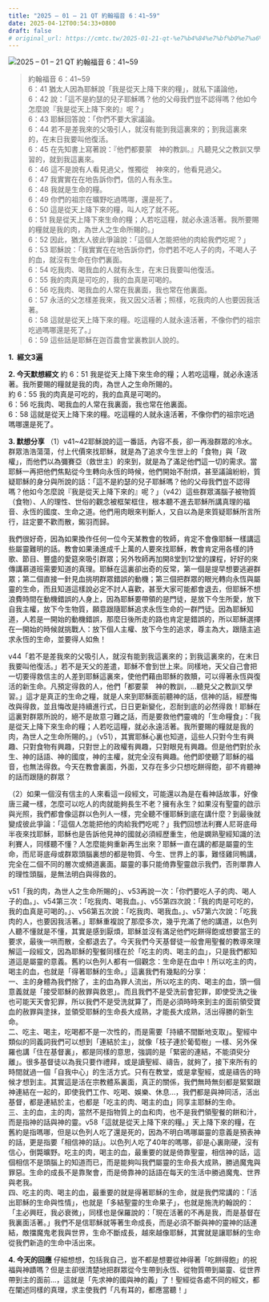 ```yaml
---
title: "2025 – 01 – 21 QT 約翰福音 6：41~59"
date: 2025-04-12T00:54:33+0800
draft: false
# original_url: https://cmtc.tw/2025-01-21-qt-%e7%b4%84%e7%bf%b0%e7%a6%8f%e9%9f%b3-6%ef%bc%9a4159
---
```


![2025 – 01 – 21 QT 約翰福音 6：41\~59](/images/qt.jpg  "2025 – 01 – 21 QT 約翰福音 6：41\~59")

> 約翰福音 6：41\~59  
> 6：41 猶太人因為耶穌說「我是從天上降下來的糧」，就私下議論他，  
> 6：42 說：「這不是約瑟的兒子耶穌嗎？他的父母我們豈不認得嗎？他如今怎麼說『我是從天上降下來的』呢？」  
> 6：43 耶穌回答說：「你們不要大家議論。  
> 6：44 若不是差我來的父吸引人，就沒有能到我這裏來的；到我這裏來的，在末日我要叫他復活。  
> 6：45 在先知書上寫著說：『他們都要蒙　神的教訓。』凡聽見父之教訓又學習的，就到我這裏來。  
> 6：46 這不是說有人看見過父，惟獨從　神來的，他看見過父。  
> 6：47 我實實在在地告訴你們，信的人有永生。  
> 6：48 我就是生命的糧。  
> 6：49 你們的祖宗在曠野吃過嗎哪，還是死了。  
> 6：50 這是從天上降下來的糧，叫人吃了就不死。  
> 6：51 我是從天上降下來生命的糧；人若吃這糧，就必永遠活著。我所要賜的糧就是我的肉，為世人之生命所賜的。」  
> 6：52 因此，猶太人彼此爭論說：「這個人怎能把他的肉給我們吃呢？」  
> 6：53 耶穌說：「我實實在在地告訴你們，你們若不吃人子的肉，不喝人子的血，就沒有生命在你們裏面。  
> 6：54 吃我肉、喝我血的人就有永生，在末日我要叫他復活。  
> 6：55 我的肉真是可吃的，我的血真是可喝的。  
> 6：56 吃我肉、喝我血的人常在我裏面，我也常在他裏面。  
> 6：57 永活的父怎樣差我來，我又因父活著；照樣，吃我肉的人也要因我活著。  
> 6：58 這就是從天上降下來的糧。吃這糧的人就永遠活著，不像你們的祖宗吃過嗎哪還是死了。」  
> 6：59 這些話是耶穌在迦百農會堂裏教訓人說的。

**1.  經文3遍**

**2. 今天默想經文**
約 6：51 我是從天上降下來生命的糧；人若吃這糧，就必永遠活著。我所要賜的糧就是我的肉，為世人之生命所賜的。  
約 6：55 我的肉真是可吃的，我的血真是可喝的。  
6：56 吃我肉、喝我血的人常在我裏面，我也常在他裏面。  
6：58 這就是從天上降下來的糧。吃這糧的人就永遠活著，不像你們的祖宗吃過嗎哪還是死了。

**3. 默想分享**
（1）v41\~42耶穌說的這一番話，內容不長，卻一再潑群眾的冷水。群眾浩浩蕩蕩，付上代價來找耶穌，就是為了追求今生世上的「食物」與「政權」，而他們以為彌賽亞（救世主）的來到，就是為了滿足他們這一切的需求。當耶穌一再把他們焦點從今生轉向永恆的時候，他們開始不耐煩，甚至議論紛紛，質疑耶穌的身分與所說的話：「這不是約瑟的兒子耶穌嗎？他的父母我們豈不認得嗎？他如今怎麼說『我是從天上降下來的』呢？」（v42）這些群眾滿腦子被物質（食物）、人的理性、世俗的觀念被框架框住，根本聽不進去耶穌所講真理的福音、永恆的國度、生命之道。他們用肉眼來判斷人，又自以為是來質疑耶穌所言所行，註定要不歡而散，鎩羽而歸。

我們很好奇，因為如果換作任何一位今天某教會的牧師，肯定不會像耶穌一樣講這些屬靈難明的話。教會如果湧進成千上萬的人要來找耶穌，教會肯定用各樣的詩歌、節目、豐盛的愛筵來吸引群眾；另外牧師再加開8堂到12堂的課程，好好的來傳講慕道班需要知道的真理。耶穌在這裏卻出奇的反常，第一個是提早想要逃避群眾；第二個直接一針見血挑明群眾錯誤的動機；第三個把群眾的眼光轉向永恆與屬靈的生命，而且知道這樣說必定不討人喜歡，甚至大家可能都會退去，但耶穌不想浪費時間在動機錯誤的人身上，因為耶穌要帶領的是門徒，是放下今生所愛，放下自我主權，放下今生物質，願意跟隨耶穌追求永恆生命的一群門徒。因為耶穌知道，人若是一開始的動機錯誤，那麼日後所走的路也肯定是錯誤的，所以耶穌選擇在一開始的時候就挑戰人：放下個人主權、放下今生的追求，尊主為大，跟隨主追求永恆的生命，並要得人如魚！

v44「若不是差我來的父吸引人，就沒有能到我這裏來的；到我這裏來的，在末日我要叫他復活。」若不是天父的差遣，耶穌不會到世上來。同樣地，天父自己會把一切要得救信主的人差到耶穌這裏來，使他們藉由耶穌的救贖，可以得著永恆與復活的新生命。凡預定得救的人，他們「都要蒙　神的教訓，…聽見父之教訓又學習。」這才是真正的生命之糧，就是人來到耶穌面前聽神的話，信神的話，經歷悔改與得救，並且悔改是持續進行式，日日更新變化，忍耐到底的必然得救！耶穌在這裏對群眾所說的，絕不是故意刁難之話，而是要救他們靈魂的「生命糧食」：「我是從天上降下來生命的糧；人若吃這糧，就必永遠活著。我所要賜的糧就是我的肉，為世人之生命所賜的。」（v51），其實耶穌心裏也知道，這些人只對今生有興趣、只對食物有興趣，只對世上的政權有興趣，只對眼見有興趣。但是他們對於永生、神的話語、神的國度，神的主權，就完全沒有興趣。他們即使聽了耶穌的福音，也無法得救。今天在教會裏面，外面，又存在多少只想吃餅得飽，卻不肯聽神的話而跟隨的群眾？

（2）如果一個沒有信主的人來看這一段經文，可能還以為是在看神話故事，好像唐三藏一樣，怎麼可以吃人的肉就能夠長生不老？擁有永生？如果沒有聖靈的啟示與光照，我們都會像這群以色列人一樣，完全聽不懂耶穌到底在講什麼？到最後就變成彼此爭論：「這個人怎能把他的肉給我們吃呢？」我們回想法利賽人尼哥底母半夜來找耶穌，耶穌也是告訴他見神的國就必須經歷重生，他是嫻熟聖經知識的法利賽人，同樣聽不懂？人怎麼能夠重新再生出來？耶穌一直在講的都是屬靈的生命，而尼哥底母或群眾頭腦裏想的都是物質、今生、世界上的事，難怪雞同鴨講，完全在二個不同的層次或頻道裏面。屬靈的事只能倚靠聖靈啟示我們，否則單靠人的理性頭腦，是無法明白與得救的。

v51「我的肉，為世人之生命所賜的」、v53再說一次：「你們要吃人子的肉、喝人子的血。」、v54第三次：「吃我肉、喝我血。」、v55第四次說：「我的肉是可吃的，我的血真是可喝的。」、v56第五次說：「吃我肉、喝我血。」、v57第六次說：「吃我肉的人，也要因我活著。」耶穌重複說了那麼多次，幾乎充滿了他的講道，以色列人聽不懂就是不懂，其實是感到厭煩，耶穌並沒有滿足他們吃餅得飽或想要當王的要求，最後一哄而散，全都退去了。今天我們今天基督徒一般會用聖餐的教導來理解這一段經文，因為耶穌的聖餐同樣在於「吃主的肉、喝主的血」，只是我們都知道這是屬靈的意義。舊約以色列人都有一個觀念：生命是在血中！所以吃主的肉，喝主的血，也就是「得著耶穌的生命。」這裏我們有幾點的分享：  
一、主的身體為我們捨了，主的血為罪人流出，所以吃主的肉、喝主的血，頭一個意義就是「接受耶穌的赦罪與救恩」。而且我們不是受洗前會犯罪，即使受洗之後也可能天天會犯罪，所以我們不是受洗就算了，而是必須時時來到主的面前領受寶血的赦罪與塗抹，並領受耶穌的生命長大成熟，才能長大成熟，活出得勝的新生命。  
二、吃主、喝主，吃喝都不是一次性的，而是需要「持續不間斷地支取」。聖經中類似的同義詞我們可以想到「連結於主」，就像「枝子連於葡萄樹」一樣、另外保羅也講「住在基督裏」，都是同樣的意思，強調的是「緊密的連結，不能須臾分離」。很多基督徒以為我只要作禮拜，或是讀聖經、禱告，就夠了，接下來所有的時間就過一個「自我中心」的生活方式。只有在教堂，或是拿聖經，或是禱告的時候才想到主。其實這是活在宗教體系裏面，真正的關係，我們無時無刻都是緊緊跟神連結在一起的，即使我們工作、吃喝、娛樂、休息…，我們都是與神同活，活出基督，都是連結於主，也都是「吃主的肉、喝主的血」同享主耶穌的生命。  
三、主的血，主的肉，當然不是指物質上的血和肉，也不是我們領聖餐的餅和汁，而是指神的話與神的靈。v58「這就是從天上降下來的糧。」天上降下來的糧，在舊約是指嗎哪，但是以色列人吃了還是死的，因為不明白嗎哪屬靈的意義是預表神的話，更是指要「相信神的話」。以色列人吃了40年的嗎哪，卻是心裏剛硬，沒有信心，倒斃曠野。吃主的肉，喝主的血，最重要的就是倚靠聖靈，相信神的話，這個相信不是頭腦上的知道而已，而是能夠叫我們屬靈的生命長大成熟，勝過魔鬼與罪惡。生命的成長不是靠聚會，而是倚靠神的話語在每天的生活中勝過魔鬼、世界與老我。  
四、吃主的肉、喝主的血，最重要的就是得著耶穌的生命，就是我們常講的：「活出耶穌的生命與性情」，也就是「多結聖靈的生命果子」，也就是施洗約翰說的：「主必興旺，我必衰微」，同樣也是保羅說的：「現在活著的不再是我，而是基督在我裏面活著。」我們不是信耶穌就等著生命成長，而是必須不斷與神的靈神的話連結，敵擋魔鬼老我與世界，生命不斷成長，越來越像耶穌，其實就是讓耶穌的生命從我們新造的生命中活出來。

**4. 今天的回應**
仔細想想，包括我自己，豈不都是想要從神得著「吃餅得飽」的祝福與神蹟嗎？但是主卻很清楚地把群眾從今生帶到永恆、從物質帶到屬靈、從世界帶到主的面前…，這就是「先求神的國與神的義」了！聖經從各處不同的經文，都在闡述同樣的真理，求主使我們「凡有耳的，都應當聽！」
